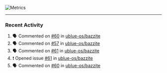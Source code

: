 ![Metrics](https://metrics.lecoq.io/KyleGospo?template=classic&base=header%2C%20activity%2C%20community%2C%20repositories%2C%20metadata&base.indepth=false&base.hireable=false&base.skip=false&config.timezone=America%2FLos_Angeles)

---
### Recent Activity
<!--START_SECTION:activity-->
1. 🗣 Commented on [#60](https://github.com/ublue-os/bazzite/issues/60#issuecomment-1643019337) in [ublue-os/bazzite](https://github.com/ublue-os/bazzite)
2. 🗣 Commented on [#57](https://github.com/ublue-os/bazzite/issues/57#issuecomment-1642977674) in [ublue-os/bazzite](https://github.com/ublue-os/bazzite)
3. 🗣 Commented on [#61](https://github.com/ublue-os/bazzite/issues/61#issuecomment-1642942345) in [ublue-os/bazzite](https://github.com/ublue-os/bazzite)
4. ❗ Opened issue [#61](https://github.com/ublue-os/bazzite/issues/61) in [ublue-os/bazzite](https://github.com/ublue-os/bazzite)
5. 🗣 Commented on [#60](https://github.com/ublue-os/bazzite/issues/60#issuecomment-1642940750) in [ublue-os/bazzite](https://github.com/ublue-os/bazzite)
<!--END_SECTION:activity-->
